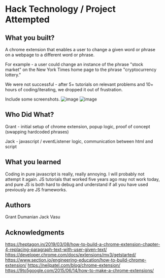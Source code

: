 # Hack Technology / Project Attempted


## What you built? 

A chrome extension that enables a user to change a given word or phrase on a webpage to a different word or phrase. 

For example - a user could change an instance of the phrase "stock market" on the New York Times home page to the phrase "cryptocurrency lottery."

We were not successful - after 5+ tutorials on relevant problems and 10+ hours of coding/iterating, we dropped it out of frustration.

Include some screenshots.
![image](https://user-images.githubusercontent.com/56173414/134601920-cd02f41c-b463-4afa-bcef-993f336be724.png)
![image](https://user-images.githubusercontent.com/56173414/134602156-a685cf46-cc45-4fc1-8f1f-450dfeef7039.png)

## Who Did What?

Grant - initial setup of chrome extension, popup logic, proof of concept (swapping hardcoded phrases)

Jack - javascript / eventListener logic, communication between html and script


## What you learned

Coding in pure javascript is really, really annoying. I will probably not attempt it again. JS tutorials that worked five years ago may not work today, and pure JS is both hard to debug and understand if all you have used previously are JS frameworks. 

## Authors

Grant Dumanian
Jack Vasu

## Acknowledgments

https://heptagon.in/2019/03/08/how-to-build-a-chrome-extension-chapter-4-replacing-paragraph-text-with-user-given-text/
https://developer.chrome.com/docs/extensions/mv3/getstarted/
https://www.section.io/engineering-education/how-to-build-chrome-extension/
https://neilpatel.com/blog/chrome-extension/
https://9to5google.com/2015/06/14/how-to-make-a-chrome-extensions/
